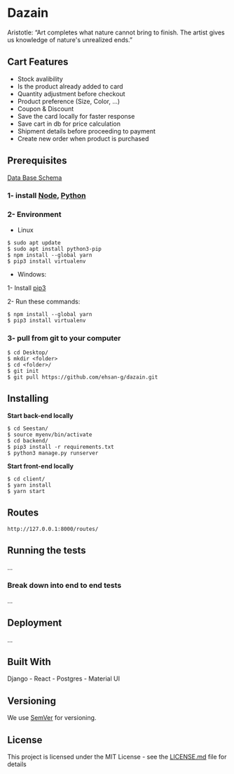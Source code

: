 # Dazain
Aristotle: “Art completes what nature cannot bring to finish. The artist gives us knowledge of nature's unrealized ends.”  

## Cart Features

* Stock avalibility
* Is the product already added to card  
* Quantity adjustment before checkout
* Product preference (Size, Color, ...)
* Coupon & Discount
* Save the card locally for faster response
* Save cart in db for price calculation
* Shipment details before proceeding to payment
* Create new order when product is purchased


## Prerequisites
[Data Base Schema](https://drawsql.app/dazain/diagrams/artworks-ecommerce)


### 1- install [Node](https://nodejs.org/), [Python](https://www.python.org/downloads/)

### 2- Environment

- Linux
```
$ sudo apt update
$ sudo apt install python3-pip
$ npm install --global yarn
$ pip3 install virtualenv
```

- Windows:

1- Install [pip3](https://stackoverflow.com/questions/41501636/how-to-install-pip3-on-windows)

2- Run these commands:
```
$ npm install --global yarn
$ pip3 install virtualenv
```

### 3- pull from git to your computer
```
$ cd Desktop/
$ mkdir <folder>
$ cd <folder>/
$ git init
$ git pull https://github.com/ehsan-g/dazain.git
```


## Installing
 **Start back-end locally**
```
$ cd Seestan/
$ source myenv/bin/activate
$ cd backend/
$ pip3 install -r requirements.txt
$ python3 manage.py runserver
```
**Start front-end locally**
```
$ cd client/
$ yarn install 
$ yarn start
```

## Routes
```http://127.0.0.1:8000/routes/```

## Running the tests

...

### Break down into end to end tests

...

## Deployment

...


## Built With

Django - React - Postgres - Material UI


## Versioning

We use [SemVer](http://semver.org/) for versioning.

## License

This project is licensed under the MIT License - see the [LICENSE.md](LICENSE.md) file for details


